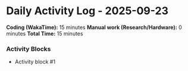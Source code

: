 # Daily Activity Log - 2025-09-23

**Coding (WakaTime):** 15 minutes
**Manual work (Research/Hardware):** 0 minutes
**Total Time:** 15 minutes

### Activity Blocks
- Activity block #1
